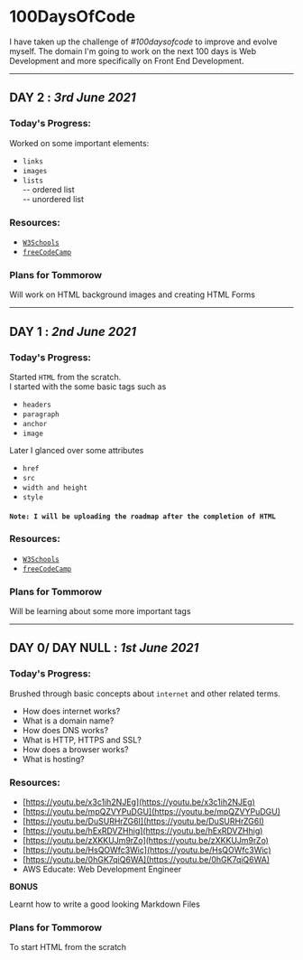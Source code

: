 # 100DaysOfCode

I have taken up the challenge of _#100daysofcode_ to improve and evolve myself. The domain I'm going to work on the next 100 days is Web Development and more specifically on Front End Development.

---

## DAY 2 : _3rd June 2021_

### Today's Progress:

Worked on some important elements:
- `links`
- `images`
- `lists`<br>
-- ordered list<br>
-- unordered list

### Resources:

- [`W3Schools`](https://www.w3schools.com/html/default.asp)
- [`freeCodeCamp`](https://www.freecodecamp.org/learn/)

### Plans for Tommorow

Will work on HTML background images and creating HTML Forms

---

## DAY 1 : _2nd June 2021_

### Today's Progress:

Started `HTML` from the scratch.
<br>
I started with the some basic tags such as
- `headers`
- `paragraph`
- `anchor`
- `image`

Later I glanced over some attributes
- `href`
- `src`
- `width and height`
- `style`

#### **`Note: I will be uploading the roadmap after the completion of HTML`** 

### Resources:

- [`W3Schools`](https://www.w3schools.com/html/default.asp)
- [`freeCodeCamp`](https://www.freecodecamp.org/learn/)

### Plans for Tommorow

Will be learning about some more important tags

---

## DAY 0/ DAY NULL : _1st June 2021_

### Today's Progress:

Brushed through basic concepts about `internet` and other related terms.
- How does internet works?
- What is a domain name?
- How does DNS works?
- What is HTTP, HTTPS and SSL?
- How does a browser works?
- What is hosting?

### Resources:

- [https://youtu.be/x3c1ih2NJEg](https://youtu.be/x3c1ih2NJEg)
- [https://youtu.be/mpQZVYPuDGU](https://youtu.be/mpQZVYPuDGU)
- [https://youtu.be/DuSURHrZG6I](https://youtu.be/DuSURHrZG6I)
- [https://youtu.be/hExRDVZHhig](https://youtu.be/hExRDVZHhig)
- [https://youtu.be/zXKKUJm9rZo](https://youtu.be/zXKKUJm9rZo)
- [https://youtu.be/HsQOWfc3Wic](https://youtu.be/HsQOWfc3Wic)
- [https://youtu.be/0hGK7qiQ6WA](https://youtu.be/0hGK7qiQ6WA)
- AWS Educate: Web Development Engineer

**BONUS**

Learnt how to write a good looking Markdown Files

### Plans for Tommorow

To start HTML from the scratch
